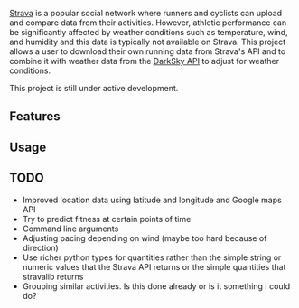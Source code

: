 [Strava](https://www.strava.com) is a popular social network where runners and cyclists can upload and compare data from their activities. However, athletic performance can be significantly affected by weather conditions such as temperature, wind, and humidity and this data is typically not available on Strava. This project allows a user to download their own running data from Strava's API and to combine it with weather data from the [DarkSky API](https://www.darksky.net/dev/) to adjust for weather conditions.

This project is still under active development.

Features
---

Usage
---


TODO
---
* Improved location data using latitude and longitude and Google maps API
* Try to predict fitness at certain points of time
* Command line arguments
* Adjusting pacing depending on wind (maybe too hard because of direction)
* Use richer python types for quantities rather than the simple string or numeric values that the Strava API returns or the simple quantities that stravalib returns
* Grouping similar activities. Is this done already or is it something I could do?
